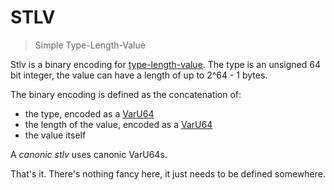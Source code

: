# STLV

> Simple Type-Length-Value

Stlv is a binary encoding for [type-length-value](https://en.wikipedia.org/wiki/Type-length-value). The type is an unsigned 64 bit integer, the value can have a length of up to 2^64 - 1 bytes.

The binary encoding is defined as the concatenation of:

- the type, encoded as a [VarU64](https://github.com/AljoschaMeyer/varu64)
- the length of the value, encoded as a [VarU64](https://github.com/AljoschaMeyer/varu64)
- the value itself

A *canonic stlv* uses canonic VarU64s.

That's it. There's nothing fancy here, it just needs to be defined somewhere.

